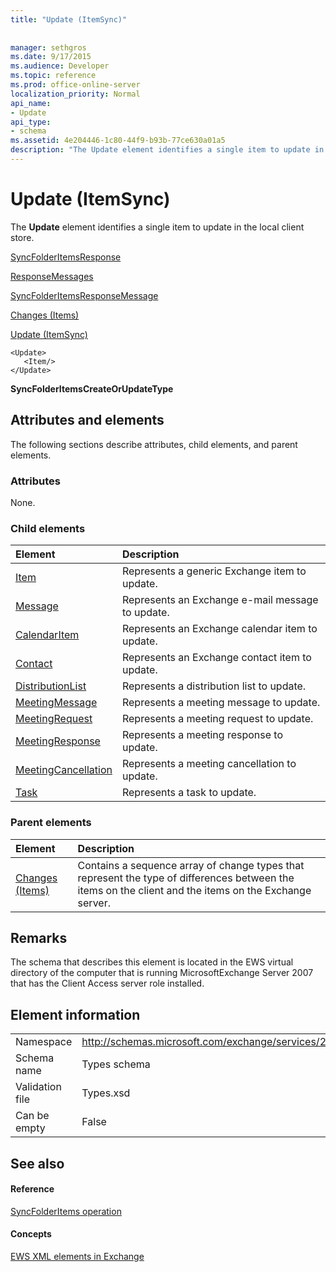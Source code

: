 ```yaml
---
title: "Update (ItemSync)"
 
 
manager: sethgros
ms.date: 9/17/2015
ms.audience: Developer
ms.topic: reference
ms.prod: office-online-server
localization_priority: Normal
api_name:
- Update
api_type:
- schema
ms.assetid: 4e204446-1c80-44f9-b93b-77ce630a01a5
description: "The Update element identifies a single item to update in the local client store."
---
```


# Update (ItemSync)

The **Update** element identifies a single item to update in the local client store. 
  
[SyncFolderItemsResponse](syncfolderitemsresponse.md)
  
[ResponseMessages](responsemessages.md)
  
[SyncFolderItemsResponseMessage](syncfolderitemsresponsemessage.md)
  
[Changes (Items)](changes-items.md)
  
[Update (ItemSync)](update-itemsync.md)
  
```
<Update>
   <Item/>
</Update>
```

 **SyncFolderItemsCreateOrUpdateType**
## Attributes and elements

The following sections describe attributes, child elements, and parent elements.
  
### Attributes

None.
  
### Child elements

|**Element**|**Description**|
|:-----|:-----|
|[Item](item.md) <br/> |Represents a generic Exchange item to update.  <br/> |
|[Message](message-ex15websvcsotherref.md) <br/> |Represents an Exchange e-mail message to update.  <br/> |
|[CalendarItem](calendaritem.md) <br/> |Represents an Exchange calendar item to update.  <br/> |
|[Contact](contact.md) <br/> |Represents an Exchange contact item to update.  <br/> |
|[DistributionList](distributionlist.md) <br/> |Represents a distribution list to update.  <br/> |
|[MeetingMessage](meetingmessage.md) <br/> |Represents a meeting message to update.  <br/> |
|[MeetingRequest](meetingrequest.md) <br/> |Represents a meeting request to update.  <br/> |
|[MeetingResponse](meetingresponse.md) <br/> |Represents a meeting response to update.  <br/> |
|[MeetingCancellation](meetingcancellation.md) <br/> |Represents a meeting cancellation to update.  <br/> |
|[Task](task.md) <br/> |Represents a task to update.  <br/> |
   
### Parent elements

|**Element**|**Description**|
|:-----|:-----|
|[Changes (Items)](changes-items.md) <br/> |Contains a sequence array of change types that represent the type of differences between the items on the client and the items on the Exchange server.  <br/> |
   
## Remarks

The schema that describes this element is located in the EWS virtual directory of the computer that is running MicrosoftExchange Server 2007 that has the Client Access server role installed.
  
## Element information

|||
|:-----|:-----|
|Namespace  <br/> |http://schemas.microsoft.com/exchange/services/2006/types  <br/> |
|Schema name  <br/> |Types schema  <br/> |
|Validation file  <br/> |Types.xsd  <br/> |
|Can be empty  <br/> |False  <br/> |
   
## See also

#### Reference

[SyncFolderItems operation](syncfolderitems-operation.md)
#### Concepts

[EWS XML elements in Exchange](ews-xml-elements-in-exchange.md)

